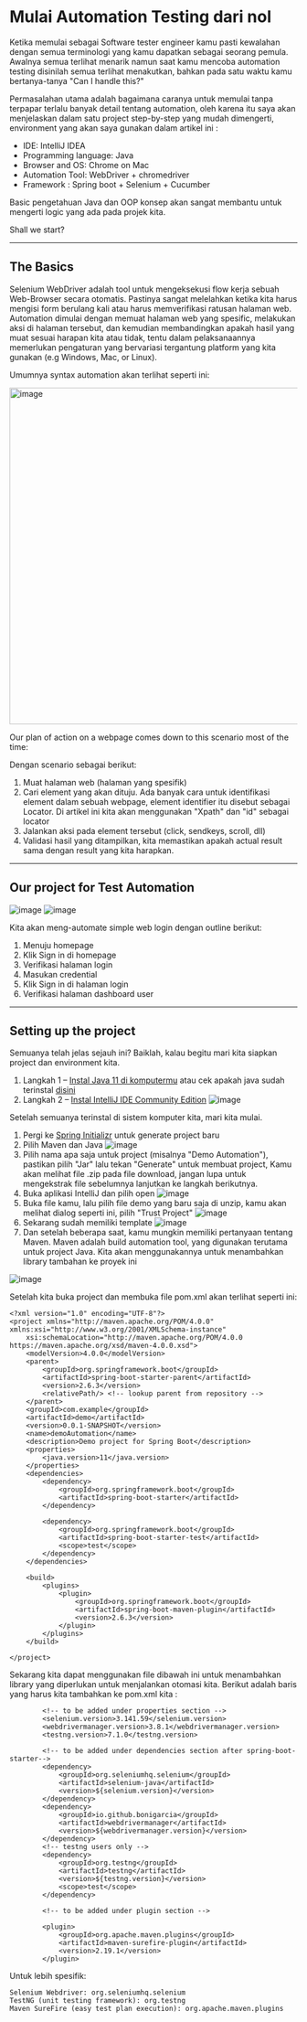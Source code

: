# Mulai Automation Testing dari nol

Ketika memulai sebagai Software tester engineer kamu pasti kewalahan dengan semua terminologi yang kamu dapatkan sebagai seorang pemula. Awalnya semua terlihat menarik namun saat kamu mencoba automation testing disinilah semua terlihat menakutkan, bahkan pada satu waktu kamu bertanya-tanya "Can I handle this?"

Permasalahan utama adalah bagaimana caranya untuk memulai tanpa terpapar terlalu banyak detail tentang automation, oleh karena itu saya akan menjelaskan  dalam satu project step-by-step yang mudah dimengerti, environment yang akan saya gunakan dalam artikel ini :

- IDE: IntelliJ IDEA
- Programming language: Java
- Browser and OS: Chrome on Mac
- Automation Tool: WebDriver + chromedriver
- Framework : Spring boot + Selenium + Cucumber

Basic pengetahuan Java dan OOP konsep akan sangat membantu untuk mengerti logic yang ada pada projek kita.

Shall we start?

-----------------------------------------------------------------------------------------------------------------

## The Basics

Selenium WebDriver adalah tool untuk mengeksekusi flow kerja sebuah Web-Browser secara otomatis. Pastinya sangat melelahkan ketika kita harus mengisi form berulang kali atau harus memverifikasi ratusan halaman web. Automation dimulai dengan memuat halaman web yang spesific, melakukan aksi di halaman tersebut, dan kemudian membandingkan apakah hasil yang muat sesuai harapan kita atau tidak, tentu dalam pelaksanaannya memerlukan pengaturan yang bervariasi tergantung platform yang kita gunakan (e.g Windows, Mac, or Linux).

Umumnya syntax automation akan terlihat seperti ini: 

<img width="589" alt="image" src="https://user-images.githubusercontent.com/77116793/162722968-d33db328-6108-48e6-b3c7-fa2f6caffb3c.png">

Our plan of action on a webpage comes down to this scenario most of the time:

Dengan scenario sebagai berikut:

1. Muat halaman web (halaman yang spesifik)
2. Cari element yang akan dituju. Ada banyak cara untuk identifikasi element dalam sebuah webpage, element identifier itu disebut sebagai Locator. Di artikel ini kita akan menggunakan "Xpath" dan "id" sebagai locator
3. Jalankan aksi pada element tersebut (click, sendkeys, scroll, dll)
4. Validasi hasil yang ditampilkan, kita memastikan apakah actual result sama dengan result yang kita harapkan.


-----------------------------------------------------------------------------------------------------------------

## Our project for Test Automation

![image](https://user-images.githubusercontent.com/77116793/164260026-2011b8ee-7b9a-44aa-b921-056e10ce81cb.png)
![image](https://user-images.githubusercontent.com/77116793/164260342-e0ed4945-ef84-4381-b9ed-4d1155a1f17f.png)

Kita akan meng-automate simple web login dengan outline berikut:

1. Menuju homepage
2. Klik Sign in di homepage
3. Verifikasi halaman login
4. Masukan credential
5. Klik Sign in di halaman login
6. Verifikasi halaman dashboard user

-----------------------------------------------------------------------------------------------------------------

## Setting up the project

Semuanya telah jelas sejauh ini? Baiklah, kalau begitu mari kita siapkan project dan environment kita.

1. Langkah 1 – [Instal Java 11 di komputermu](https://www.oracle.com/java/technologies/javase/jdk11-archive-downloads.html) atau cek apakah java sudah terinstal [disini](https://phoenixnap.com/kb/check-java-version-on-mac-windows)
2. Langkah 2 – [Instal IntelliJ IDE Community Edition](https://www.jetbrains.com/idea/download/) ![image](https://user-images.githubusercontent.com/77116793/164264571-b3065d96-8932-492a-bd52-982925287ed3.png)

Setelah semuanya terinstal di sistem komputer kita, mari kita mulai.
1. Pergi ke [Spring Initializr](https://start.spring.io/) untuk generate project baru
2. Pilih Maven dan Java ![image](https://user-images.githubusercontent.com/77116793/164265401-f94058fc-0a86-4e5f-a2db-1f4624920ec6.png)
3. Pilih nama apa saja untuk project (misalnya "Demo Automation"), pastikan pilih "Jar" lalu tekan "Generate" untuk membuat project, Kamu akan melihat file .zip pada file download, jangan lupa untuk mengekstrak file sebelumnya lanjutkan ke langkah berikutnya.
4. Buka aplikasi IntelliJ dan pilih open ![image](https://user-images.githubusercontent.com/77116793/164266088-cef64915-dd6c-4c2b-9c3b-8928c95d409e.png) 
5. Buka file kamu, lalu pilih file demo yang baru saja di unzip, kamu akan melihat dialog seperti ini, pilih "Trust Project" ![image](https://user-images.githubusercontent.com/77116793/164266304-df4a6caa-f556-4f4f-9f6c-daec17ebd00d.png)
6. Sekarang sudah memiliki template ![image](https://user-images.githubusercontent.com/77116793/164266526-85d268b0-7d66-4fd1-b313-711b1fce5a55.png)
7. Dan setelah beberapa saat, kamu mungkin memiliki pertanyaan tentang Maven. Maven adalah build automation tool, yang digunakan terutama untuk project Java. Kita akan menggunakannya untuk menambahkan library tambahan ke proyek ini 

![image](https://user-images.githubusercontent.com/77116793/164266939-38c16eb6-4a52-40b1-ad20-0056edf877f2.png)

Setelah kita buka project dan membuka file pom.xml akan terlihat seperti ini:

```
<?xml version="1.0" encoding="UTF-8"?>
<project xmlns="http://maven.apache.org/POM/4.0.0" xmlns:xsi="http://www.w3.org/2001/XMLSchema-instance"
	xsi:schemaLocation="http://maven.apache.org/POM/4.0.0 https://maven.apache.org/xsd/maven-4.0.0.xsd">
	<modelVersion>4.0.0</modelVersion>
	<parent>
		<groupId>org.springframework.boot</groupId>
		<artifactId>spring-boot-starter-parent</artifactId>
		<version>2.6.3</version>
		<relativePath/> <!-- lookup parent from repository -->
	</parent>
	<groupId>com.example</groupId>
	<artifactId>demo</artifactId>
	<version>0.0.1-SNAPSHOT</version>
	<name>demoAutomation</name>
	<description>Demo project for Spring Boot</description>
	<properties>
		<java.version>11</java.version>
	</properties>
	<dependencies>
		<dependency>
			<groupId>org.springframework.boot</groupId>
			<artifactId>spring-boot-starter</artifactId>
		</dependency>
		
		<dependency>
			<groupId>org.springframework.boot</groupId>
			<artifactId>spring-boot-starter-test</artifactId>
			<scope>test</scope>
		</dependency>
	</dependencies>

	<build>
		<plugins>
			<plugin>
				<groupId>org.springframework.boot</groupId>
				<artifactId>spring-boot-maven-plugin</artifactId>
				<version>2.6.3</version>
			</plugin>
		</plugins>
	</build>

</project>

```

Sekarang kita dapat menggunakan file dibawah ini untuk menambahkan library yang diperlukan untuk menjalankan otomasi kita. Berikut adalah baris yang harus kita tambahkan ke pom.xml kita :

```
		<!-- to be added under properties section -->
		<selenium.version>3.141.59</selenium.version>
		<webdrivermanager.version>3.8.1</webdrivermanager.version>
		<testng.version>7.1.0</testng.version>

		<!-- to be added under dependencies section after spring-boot-starter-->
		<dependency>
			<groupId>org.seleniumhq.selenium</groupId>
			<artifactId>selenium-java</artifactId>
			<version>${selenium.version}</version>
		</dependency>
		<dependency>
			<groupId>io.github.bonigarcia</groupId>
			<artifactId>webdrivermanager</artifactId>
			<version>${webdrivermanager.version}</version>
		</dependency>
		<!-- testng users only -->
		<dependency>
			<groupId>org.testng</groupId>
			<artifactId>testng</artifactId>
			<version>${testng.version}</version>
			<scope>test</scope>
		</dependency>	

		<!-- to be added under plugin section -->

		<plugin>
			<groupId>org.apache.maven.plugins</groupId>
			<artifactId>maven-surefire-plugin</artifactId>
			<version>2.19.1</version>
		</plugin>	
```

Untuk lebih spesifik:

```
Selenium Webdriver: org.seleniumhq.selenium
TestNG (unit testing framework): org.testng
Maven SureFire (easy test plan execution): org.apache.maven.plugins
```
